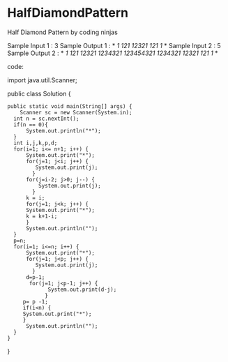 # HalfDiamondPattern
 Half Diamond Pattern by coding ninjas

Sample Input 1 :
3
Sample Output 1 :
*
*1*
*121*
*12321*
*121*
*1*
*
Sample Input 2 :
 5
Sample Output 2 :
*
*1*
*121*
*12321*
*1234321*
*123454321*
*1234321*
*12321*
*121*
*1*
*

code:

import java.util.Scanner;

public class Solution {

	public static void main(String[] args) {
        Scanner sc = new Scanner(System.in);
      int n = sc.nextInt();
      if(n == 0){
          System.out.println("*");
      }
      int i,j,k,p,d;
      for(i=1; i<= n+1; i++) {
    	  System.out.print("*");
    	  for(j=1; j<i; j++) {
    	     System.out.print(j);
    	    }
          for(j=i-2; j>0; j--) {
        	  System.out.print(j);
    	    }
          k = i;
          for(j=1; j<k; j++) {
          System.out.print("*");
          k = k+1-i;
          }
          System.out.println("");
      }
      p=n;
      for(i=1; i<=n; i++) {
    	  System.out.print("*");
    	  for(j=1; j<p; j++) {
     	     System.out.print(j);
     	    }
    	  d=p-1;
     	   for(j=1; j<p-1; j++) {
     	     	 System.out.print(d-j);
     	 	    }
  	     p= p -1;
  	     if(i<n) {
         System.out.print("*");
         }   
    	  System.out.println("");
      }
    }
}